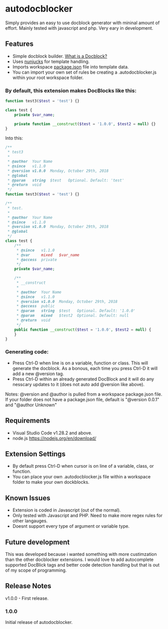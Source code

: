 # autodocblocker

Simply provides an easy to use docblock generator with mininal amount of effort. Mainly tested with javascript and php. Very eary in development.

## Features

- Simple docblock builder. [What is a Docblock?](https://en.wikipedia.org/wiki/Docblock)
- Uses [nunjucks](https://mozilla.github.io/nunjucks/) for template handling.
- Imports workspace [package.json](https://code.visualstudio.com/docs/extensionAPI/extension-manifest) file into template data.
- You can import your own set of rules be creating a .autodocblocker.js within your root workspace folder.

### By default, this extension makes DocBlocks like this:
```php
function test3($test = 'test') {}

class test {
	private $var_name;

	private function __construct($test = '1.0.0', $test2 = null) {}
}
```

Into this:
```php
/**
 * test3
 *
 * @author	Your Name
 * @since	v1.1.0
 * @version	v1.0.0	Monday, October 29th, 2018
 * @global
 * @param	string	$test	Optional. Default: 'test'
 * @return	void
 */
function test3($test = 'test') {}

/**
 * test.
 *
 * @author	Your Name
 * @since	v1.1.0
 * @version	v1.0.0	Monday, October 29th, 2018
 * @global
 */
class test {
	/**
	 * @since	v1.1.0
	 * @var		mixed	$var_name
	 * @access	private
	 */
	private $var_name;

	/**
	 * __construct
	 *
	 * @author	Your Name
	 * @since	v1.1.0
	 * @version	v1.0.0	Monday, October 29th, 2018
	 * @access	public
	 * @param	string	$test 	Optional. Default: '1.0.0'
	 * @param	mixed 	$test2	Optional. Default: null
	 * @return	void
	 */
	public function __construct($test = '1.0.0', $test2 = null) {
	}
}
```

### Generating code:
- Press Ctrl-D when line is on a variable, function or class. This will generate the docblock. As a bonous, each time you press Ctrl-D it will add a new @version tag.
- Press Ctrl-D within an already generated DocBlock and it will do any nesscary updates to it (does not auto add @version like above).

Notes:
@version and @author is pulled from a workspace package.json file. If your folder does not have a package.json file, default is "@version 0.0.1" and "@author Unknown"

## Requirements

- Visual Studio Code v1.28.2 and above.
- node.js https://nodejs.org/en/download/

## Extension Settings

- By default press Ctrl-D when cursor is on line of a variable, class, or function.
- You can place your own .autodocblocker.js file within a workspace folder to make your own dockblocks.

## Known Issues

- Extension is coded in Javascript (out of the normal).
- Only tested with Javascript and PHP. Need to make more regex rules for other langauges.
- Doesnt support every type of argument or variable type.

## Future development

This was developed because i wanted something with more custimzation than the other docblocker extensions.
I would love to add autocomplete supported DocBlick tags and better code detection handling but that is out of my scope of programming.

## Release Notes

v1.0.0 - First release.

### 1.0.0

Initial release of autodocblocker.